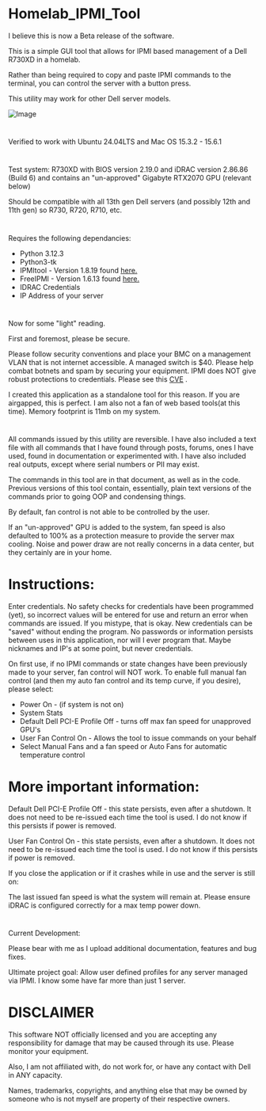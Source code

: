 # Homelab_IPMI_Tool

I believe this is now a Beta release of the software. 

This is a simple GUI tool that allows for IPMI based management of a Dell R730XD in a homelab. 

Rather than being required to copy and paste IPMI commands to the terminal, you can control the server with a button press.

This utility may work for other Dell server models. 

![Image](https://github.com/user-attachments/assets/1aab9510-3c8d-4770-acc5-3228ecf5c5cb)

#

Verified to work with Ubuntu 24.04LTS and Mac OS 15.3.2 - 15.6.1

#

Test system: R730XD with BIOS version 2.19.0 and iDRAC version 2.86.86 (Build 6) and contains an "un-approved" Gigabyte RTX2070 GPU (relevant below)

Should be compatible with all 13th gen Dell servers (and possibly 12th and 11th gen) so R730, R720, R710, etc.

#

Requires the following dependancies:

- Python 3.12.3
- Python3-tk
- IPMItool - Version 1.8.19 found [here.](https://github.com/ipmitool/ipmitool)
- FreeIPMI - Version 1.6.13 found [here.](https://www.gnu.org/software/freeipmi/)
- IDRAC Credentials
- IP Address of your server



# 

Now for some "light" reading. 

First and foremost, please be secure.

Please follow security conventions and place your BMC on a management VLAN that is not internet accessible. A managed switch is $40. Please help combat botnets and spam by securing your equipment. IPMI does NOT give robust protections to credentials. Please see this [CVE](https://www.cvedetails.com/cve/CVE-2013-4786/) . 

I created this application as a standalone tool for this reason. If you are airgapped, this is perfect. I am also not a fan of web based tools(at this time). Memory footprint is 11mb on my system. 

#

All commands issued by this utility are reversible. I have also included a text file with all commands that I have found through posts, forums, ones I have used, found in documentation or experimented with. I have also included real outputs, except where serial numbers or PII may exist. 

The commands in this tool are in that document, as well as in the code. Previous versions of this tool contain, essentially, plain text versions of the commands prior to going OOP and condensing things. 

By default, fan control is not able to be controlled by the user. 

If an "un-approved" GPU is added to the system, fan speed is also defaulted to 100% as a protection measure to provide the server max cooling. Noise and power draw are not really concerns in a data center, but they certainly are in your home.

#


# Instructions:

Enter credentials. No safety checks for credentials have been programmed (yet), so incorrect values will be entered for use and return an error when commands are issued. If you mistype, that is okay. New credentials can be "saved" without ending the program. No passwords or information persists between uses in this application, nor will I ever program that. Maybe nicknames and IP's at some point, but never credentials. 

On first use, if no IPMI commands or state changes have been previously made to your server, fan control will NOT work. To enable full manual fan control (and then my auto fan control and its temp curve, if you desire), please select:

- Power On - (if system is not on)
- System Stats
- Default Dell PCI-E Profile Off - turns off max fan speed for unapproved GPU's 
- User Fan Control On - Allows the tool to issue commands on your behalf
- Select Manual Fans and a fan speed or Auto Fans for automatic temperature control



# More important information:

Default Dell PCI-E Profile Off - this state persists, even after a shutdown. It does not need to be re-issued each time the tool is used. I do not know if this persists if power is removed. 

User Fan Control On - this state persists, even after a shutdown. It does not need to be re-issued each time the tool is used. I do not know if this persists if power is removed. 

If you close the application or if it crashes while in use and the server is still on:

The last issued fan speed is what the system will remain at. Please ensure iDRAC is configured correctly for a max temp power down. 


#

Current Development:


Please bear with me as I upload additional documentation, features and bug fixes. 

Ultimate project goal: Allow user defined profiles for any server managed via IPMI. I know some have far more than just 1 server. 


#

# DISCLAIMER

This software NOT officially licensed and you are accepting any responsibility for damage that may be caused through its use. Please monitor your equipment.

Also, I am not affiliated with, do not work for, or have any contact with Dell in ANY capacity. 

Names, trademarks, copyrights, and anything else that may be owned by someone who is not myself are property of their respective owners. 
